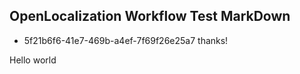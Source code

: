 ## OpenLocalization Workflow Test MarkDown
* 5f21b6f6-41e7-469b-a4ef-7f69f26e25a7 
thanks!

Hello world
